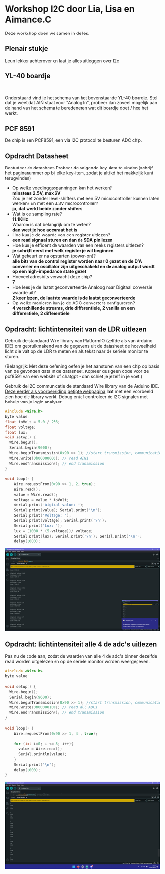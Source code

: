 # Workshop I2C door Lia, Lisa en Aimance.C

Deze workshop doen we samen in de les.

## Plenair stukje

Leun lekker achterover en laat je alles uitleggen over I2c

## YL-40 boardje

<img src="./img/yl-40.jpg" alt="" />  

Onderstaand vind je het schema van het bovenstaande YL-40 boardje. Stel dat je weet dat AIN staat voor "Analog In", probeer dan zoveel mogelijk aan de hand van het schema te beredeneren wat dit boardje doet / hoe het werkt.
<img src="./img/yl-40-with-pcf8591.jpg" alt="" />  

## PCF 8591

De chip is een PCF8591, een via I2C protocol te besturen ADC chip.

## Opdracht Datasheet

Bestudeer de datasheet. Probeer de volgende key-data te vinden (schrijf het paginanummer op bij elke key-item, zodat je altijkd het makkelijk kunt terugvinden)

- Op welke voedinggsspanningen kan het werken?  
  **minstens 2.5V, max 6V**  
  Zou je het zonder level-shifters met een 5V microcontroller kunnen laten werken? En met een 3.3V microcontroller?  
  **ja, dat werkt beide zonder shifers**
- Wat is de sampling rate?  
  **11.1KHz**  
  Waarom is dat belangrijk om te weten?  
  **dan weet je hoe accuraat het is**
- Hoe kun je de waarde van een register uitlezen?  
  **een read signaal sturen en dan de SDA pin lezen**
- Hoe kun je efficent de waarden van een reeks registers uitlezen?  
  **je schrijft eerst met welk register je wil beginnen**
- Wat gebeurt er na opstarten (power-on)?  
  **alle bits van de control register worden naar 0 gezet en de D/A converter en oscillator zijn uitgeschakeld en de analog output wordt op een high-impedance state gezet**
- Hoeveel adresbits verwacht deze chip?  
  **7**
- Hoe lees je de laatst geconverteerde Analoog naar Digitaal conversie waarde uit?  
  **2 keer lezen, de laatste waarde is de laatst geconverteerde**
- Op welke manieren kun je de ADC-converters configureren?  
  **4 verschillende streams, drie differentiele, 2 vanilla en een differentiele, 2 differentiele**

## Opdracht: lichtintensiteit van de LDR uitlezen
Gebruik de standaard Wire library van PlatformIO (zelfde als van Arduino IDE) om gebruikmakend van de gegevens uit de datasheet de hoeveelheid licht die valt op de LDR te meten en als tekst naar de seriele monitor te sturen.

(Belangrijk: Met deze oefening oefen je het aansturen van een chip op basis van de gevonden data in de datasheet. Kopieer dus geen code voor de pcf8591 van een website of chatgpt - dan schiet je jezelf in je voet.)

Gebruik de I2C communicatie de standaard Wire library van de Arduino IDE. [Deze eerder als voorbereiding getipte webpagina](https://www.circuitbasics.com/how-to-set-up-i2c-communication-for-arduino/) laat met een voorbeeld zien hoe die library werkt. Debug en/of controleer de I2C signalen met behulp van je logic analyser.  
```cpp
#include <Wire.h>
byte value;
float toVolt = 5.0 / 256;
float voltage;
float lux;
void setup() {
  Wire.begin();
  Serial.begin(9600);
  Wire.beginTransmission(0x90 >> 1); //start transmission, communication with the PCF8591
  Wire.write(0b00000001); // read AIN1
  Wire.endTransmission(); // end transmission
}

void loop() {
    Wire.requestFrom(0x90 >> 1, 2, true);
    Wire.read();
    value = Wire.read(); 
    voltage = value * toVolt;
    Serial.print("Digital value: ");
    Serial.print(value); Serial.print('\n');
    Serial.print("Voltage: ");
    Serial.print(voltage); Serial.print('\n');
    Serial.print("Lux: ");
    lux = (1000 * (5-voltage))/ voltage;
    Serial.print(lux); Serial.print('\n'); Serial.print('\n');
    delay(1000);
```
![LDR uitlezen](./LDR.png)

## Opdracht: lichtintensiteit alle 4 de adc's uitlezen
Pas nu de code aan, zodat de waarden van alle 4 de adc's binnen dezelfde read worden uitgelezen en op de seriele monitor worden weergegeven.  
```cpp
#include <Wire.h>
byte value;

void setup() {
  Wire.begin();
  Serial.begin(9600);
  Wire.beginTransmission(0x90 >> 1); //start transmission, communication with the PCF8591
  Wire.write(0b00000100); // read all ADCs
  Wire.endTransmission(); // end transmission
}

void loop() {
    Wire.requestFrom(0x90 >> 1, 4 , true);

    for (int i=0; i <= 3; i++){
      value = Wire.read(); 
      Serial.println(value);
    }
    Serial.print("\n");
    delay(1000);
}
```
![4 adcs uitlezen](./4adc.png)